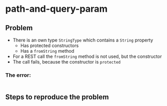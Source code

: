 # path-and-query-param

## Problem

* There is an own type `StringType` which contains a `String` property
    * Has protected constructors
    * Has a `fromString` method
* For a REST call the `fromString` method is not used, but the constructor
* The call fails, because the constructor is `protected`

### The error:

```

```

## Steps to reproduce the problem